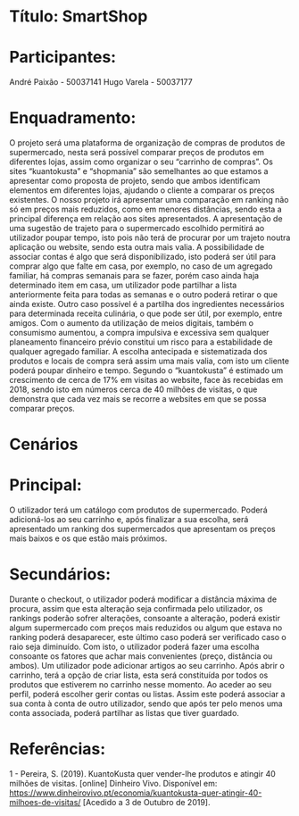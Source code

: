 # Título: SmartShop

# Participantes:
André Paixão - 50037141
Hugo Varela - 50037177

# Enquadramento:
O projeto será uma plataforma de organização de compras de produtos de supermercado, nesta será possível comparar preços de produtos em diferentes lojas, assim como organizar o seu “carrinho de compras”.
Os sites “kuantokusta” e “shopmania” são semelhantes ao que estamos a apresentar como proposta de projeto, sendo que ambos identificam elementos em diferentes lojas, ajudando o cliente a comparar os preços existentes. O nosso projeto irá apresentar uma comparação em ranking não só em preços mais reduzidos, como em menores distâncias, sendo esta a principal diferença em relação aos sites apresentados. A apresentação de uma sugestão de trajeto para o supermercado escolhido permitirá ao utilizador poupar tempo, isto pois não terá de procurar por um trajeto noutra aplicação ou website, sendo esta outra mais valia.
A possibilidade de associar contas é algo que será disponibilizado, isto poderá ser útil para comprar algo que falte em casa, por exemplo, no caso de um agregado familiar, há compras semanais para se fazer, porém caso ainda haja determinado item em casa, um utilizador pode partilhar a lista anteriormente feita para todas as semanas e o outro poderá retirar o que ainda existe. Outro caso possível é a partilha dos ingredientes necessários para determinada receita culinária, o que pode ser útil, por exemplo, entre amigos.
Com o aumento da utilização de meios digitais, também o consumismo aumentou, a compra impulsiva e excessiva sem qualquer planeamento financeiro prévio constitui um risco para a estabilidade de qualquer agregado familiar. A escolha antecipada e sistematizada dos produtos e locais de compra será assim uma mais valia, com isto um cliente poderá poupar dinheiro e tempo.
Segundo o “kuantokusta” é estimado um crescimento de cerca de 17% em visitas ao website, face às recebidas em 2018, sendo isto em números cerca de 40 milhões de visitas, o que demonstra que cada vez mais se recorre a websites em que se possa comparar preços.





# Cenários 
# Principal:
O utilizador terá um catálogo com produtos de supermercado. Poderá adicioná-los ao seu carrinho e, após finalizar a sua escolha, será apresentado um ranking dos supermercados que apresentam os preços mais baixos e os que estão mais próximos.
# Secundários:
Durante o checkout, o utilizador poderá modificar a distância máxima de procura, assim que esta alteração seja confirmada pelo utilizador, os rankings poderão sofrer alterações, consoante a alteração, poderá existir algum supermercado com preços mais reduzidos ou algum que estava no ranking poderá desaparecer, este último caso poderá ser verificado caso o raio seja diminuído. Com isto, o utilizador poderá fazer uma escolha consoante os fatores que achar mais convenientes (preço, distância ou ambos).
Um utilizador pode adicionar artigos ao seu carrinho. Após abrir o carrinho, terá a opção de criar lista, esta será constituída por todos os produtos que estiverem no carrinho nesse momento.
Ao aceder ao seu perfil, poderá escolher gerir contas ou listas. Assim este poderá associar a sua conta à conta de outro utilizador, sendo que após ter pelo menos uma conta associada, poderá partilhar as listas que tiver guardado.






# Referências:
1 - Pereira, S. (2019). KuantoKusta quer vender-lhe produtos e atingir 40 milhões de visitas. [online] Dinheiro Vivo. Disponível em: https://www.dinheirovivo.pt/economia/kuantokusta-quer-atingir-40-milhoes-de-visitas/ [Acedido a 3 de Outubro de 2019].

